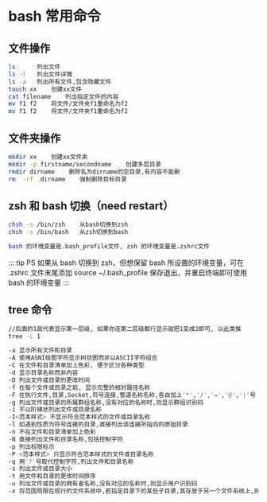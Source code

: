 # bash 常用命令

## 文件操作

```bash
ls      列出文件
ls -l   列出文件详情
ls -a   列出所有文件,包含隐藏文件
touch xx    创建xx文件
cat filename    列出指定文件的内容
mv f1 f2    将文件/文件夹f1重命名为f2
mv f1 f2    将文件/文件夹f1重命名为f2
```

## 文件夹操作

```bash
mkdir xx    创建xx文件夹
mkdir -p firstname/secondname    创建多层目录
rmdir dirname    删除名为dirname的空目录,有内容不能删
rm  -rf  dirname    强制删除目标目录
```

## zsh 和 bash 切换（need restart）

```bash
chsh -s /bin/zsh    从bash切换到zsh
chsh -s /bin/bash   从zsh切换到bash

bash 的环境变量是.bash_profile文件, zsh 的环境变量是.zshrc文件
```

::: tip PS
如果从 bash 切换到 zsh，但想保留 bash 所设置的环境变量，可在 .zshrc 文件末尾添加 source ~/.bash_profile 保存退出，并重启终端即可使用 bash 的环境变量
:::

## tree 命令

```bash
//后面的1就代表显示第一层级, 如果你连第二层级都行显示就把1变成2即可, 以此类推
tree -L 1

-a 显示所有文件和目录
-A 使用ASNI绘图字符显示树状图而非以ASCII字符组合
-C 在文件和目录清单加上色彩, 便于区分各种类型
-d 显示目录名称而非内容
-D 列出文件或目录的更改时间
-f 在每个文件或目录之前, 显示完整的相对路径名称
-F 在执行文件,目录,Socket,符号连接,管道名称名称,各自加上'*','/','=','@','|'号
-g 列出文件或目录的所属群组名称,没有对应的名称时,则显示群组识别码
-i 不以阶梯状列出文件或目录名称
-I<范本样式> 不显示符合范本样式的文件或目录名称
-l 如遇到性质为符号连接的目录,直接列出该连接所指向的原始目录
-n 不在文件和目录清单加上色彩
-N 直接列出文件和目录名称,包括控制字符
-p 列出权限标示
-P <范本样式> 只显示符合范本样式的文件或目录名称
-q 用'?'号取代控制字符,列出文件和目录名称
-s 列出文件或目录大小
-t 用文件和目录的更改时间排序
-u 列出文件或目录的拥有者名称,没有对应的名称时,则显示用户识别码
-x 将范围局限在现行的文件系统中,若指定目录下的某些子目录,其存放于另一个文件系统上,则将该子目录予以排除在寻找范围外
```
